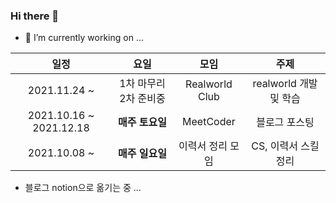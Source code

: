 ### Hi there 👋

- 🔭 I’m currently working on ...

|**일정**|**요일**|**모임**|**주제**|
|:---:|:---:|:---:|:---:|
|2021.11.24 ~ |1차 마무리 2차 준비중|Realworld Club|realworld 개발 및 학습|
|2021.10.16 ~ 2021.12.18|**매주 토요일**|MeetCoder|블로그 포스팅|
|2021.10.08 ~ |**매주 일요일**|이력서 정리 모임|CS, 이력서 스킬 정리|

- 블로그 notion으로 옮기는 중 ...

<!-- |2021.09.27 ~ |**매주 월요일**|개발자 소규모 모임|알고리즘 ~ing| -->
<!-- |2021.09.08 ~ 2021.11.03|**매주 화요일**|Realworld Club|realworld 개발 및 학습|-->
<!--
**SeokRae/SeokRae** is a ✨ _special_ ✨ repository because its `README.md` (this file) appears on your GitHub profile.

Here are some ideas to get you started:

- 🔭 I’m currently working on ...
- 🌱 I’m currently learning ...
- 👯 I’m looking to collaborate on ...
- 🤔 I’m looking for help with ...
- 💬 Ask me about ...
- 📫 How to reach me: ...
- 😄 Pronouns: ...
- ⚡ Fun fact: ...
-->
